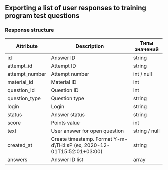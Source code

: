 ## Exporting a list of user responses to training program test questions
### Response structure
| Attribute      | Description                                                            | Типы значений |
|----------------|------------------------------------------------------------------------|---------------|
| id             | Answer ID                                                              | string        |
| attempt_id     | Attempt ID                                                             | string        |
| attempt_number | Attempt number                                                         | int / null    |
| material_id    | Material ID                                                            | int           |
| question_id    | Question ID                                                            | int           |
| question_type  | Question type                                                          | string        |
| login          | Login                                                                  | string        |
| status         | Answer status                                                          | string        |
| score          | Points value                                                           | int           |
| text           | User answer for open question                                          | string / null |
| created_at     | Create timestamp. Format Y-m-d\TH:i:sP (ex, 2020-12-01T15:52:01+03:00) | string        |
| answers        | Answer ID list                                                         | array         |
